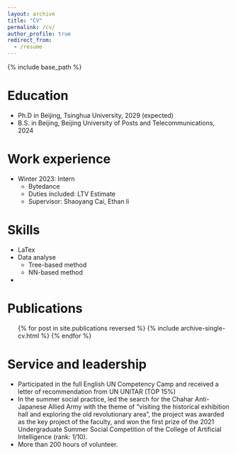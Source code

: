 ```yaml
---
layout: archive
title: "CV"
permalink: /cv/
author_profile: true
redirect_from:
  - /resume
---
```


{% include base_path %}

Education
======
* Ph.D in Beijing, Tsinghua University, 2029 (expected)
* B.S. in Beijing, Beijing University of Posts and Telecommunications, 2024

Work experience
======
* Winter 2023: Intern
  * Bytedance
  * Duties included: LTV Estimate
  * Supervisor: Shaoyang Cai, Ethan li
  
Skills
======
* LaTex
* Data analyse
  * Tree-based method
  * NN-based method
  <!-- * SPSS -->
* 

Publications
======
  <ul>{% for post in site.publications reversed %}
    {% include archive-single-cv.html %}
  {% endfor %}</ul>
  
<!-- Talks
======
  <ul>{% for post in site.talks reversed %}
    {% include archive-single-talk-cv.html  %}
  {% endfor %}</ul>
  
Teaching
======
  <ul>{% for post in site.teaching reversed %}
    {% include archive-single-cv.html %}
  {% endfor %}</ul> -->
  
Service and leadership
======
* Participated in the full English UN Competency Camp and received a letter of recommendation from UN UNITAR (TOP 15%)
* In the summer social practice, led the search for the Chahar Anti-Japanese Allied Army with the theme of “visiting the historical exhibition hall and exploring the old revolutionary area”, the project was awarded as the key project of the faculty, and won the first prize of the 2021 Undergraduate Summer Social Competition of the College of Artificial Intelligence (rank: 1/10).
* More than 200 hours of volunteer.

